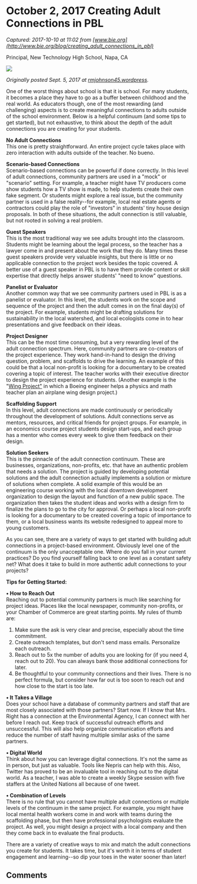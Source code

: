 # October 2, 2017 Creating Adult Connections in PBL

_Captured: 2017-10-10 at 11:02 from [www.bie.org](http://www.bie.org/blog/creating_adult_connections_in_pbl)_

Principal, New Technology High School, Napa, CA

![](http://www.bie.org/images/uploads/objects/blog_adult_connections_3.png)

_Originally posted Sept. 5, 2017 at [rmjohnson45.wordpress](https://rmjohnson45.wordpress.com/2017/09/05/creating-adult-connections/)._

One of the worst things about school is that it is school. For many students, it becomes a place they have to go as a buffer between childhood and the real world. As educators though, one of the most rewarding (and challenging) aspects is to create meaningful connections to adults outside of the school environment. Below is a helpful continuum (and some tips to get started), but not exhaustive, to think about the depth of the adult connections you are creating for your students.

**No Adult Connections**  
This one is pretty straightforward. An entire project cycle takes place with zero interaction with adults outside of the teacher. No bueno.

**Scenario-based Connections**  
Scenario-based connections can be powerful if done correctly. In this level of adult connections, community partners are used in a "mock" or "scenario" setting. For example, a teacher might have TV producers come show students how a TV show is made, to help students create their own fake segment. Or students might explore a real issue, but the community partner is used in a false reality--for example, local real estate agents or contractors could play the role of "investors" in students' tiny house design proposals. In both of these situations, the adult connection is still valuable, but not rooted in solving a real problem.

**Guest Speakers**  
This is the most traditional way we see adults brought into the classroom. Students might be learning about the legal process, so the teacher has a lawyer come in and present about the work that they do. Many times these guest speakers provide very valuable insights, but there is little or no applicable connection to the project work besides the topic covered. A better use of a guest speaker in PBL is to have them provide content or skill expertise that directly helps answer students' "need to know" questions.

**Panelist or Evaluator**  
Another common way that we see community partners used in PBL is as a panelist or evaluator. In this level, the students work on the scope and sequence of the project and then the adult comes in on the final day(s) of the project. For example, students might be drafting solutions for sustainability in the local watershed, and local ecologists come in to hear presentations and give feedback on their ideas.

**Project Designer**  
This can be the most time consuming, but a very rewarding level of the adult connection spectrum. Here, community partners are co-creators of the project experience. They work hand-in-hand to design the driving question, problem, and scaffolds to drive the learning. An example of this could be that a local non-profit is looking for a documentary to be created covering a topic of interest. The teacher works with their executive director to design the project experience for students. (Another example is the "[Wing Project"](http://www.bie.org/object/video/wing_project_overview_1_of_2) in which a Boeing engineer helps a physics and math teacher plan an airplane wing design project.)

**Scaffolding Support**  
In this level, adult connections are made continuously or periodically throughout the development of solutions. Adult connections serve as mentors, resources, and critical friends for project groups. For example, in an economics course project students design start-ups, and each group has a mentor who comes every week to give them feedback on their design.

**Solution Seekers**  
This is the pinnacle of the adult connection continuum. These are businesses, organizations, non-profits, etc. that have an authentic problem that needs a solution. The project is guided by developing potential solutions and the adult connection actually implements a solution or mixture of solutions when complete. A solid example of this would be an engineering course working with the local downtown development organization to design the layout and function of a new public space. The organization then takes the student ideas and works with a design firm to finalize the plans to go to the city for approval. Or perhaps a local non-profit is looking for a documentary to be created covering a topic of importance to them, or a local business wants its website redesigned to appeal more to young customers.

As you can see, there are a variety of ways to get started with building adult connections in a project-based environment. Obviously level one of the continuum is the only unacceptable one. Where do you fall in your current practices? Do you find yourself falling back to one level as a constant safety net? What does it take to build in more authentic adult connections to your projects?

**Tips for Getting Started:**

**• How to Reach Out**  
Reaching out to potential community partners is much like searching for project ideas. Places like the local newspaper, community non-profits, or your Chamber of Commerce are great starting points. My rules of thumb are:

  1. Make sure the ask is very clear and precise, especially about the time commitment.
  2. Create outreach templates, but don't send mass emails. Personalize each outreach.
  3. Reach out to 5x the number of adults you are looking for (if you need 4, reach out to 20). You can always bank those additional connections for later.
  4. Be thoughtful to your community connections and their lives. There is no perfect formula, but consider how far out is too soon to reach out and how close to the start is too late.

**• It Takes a Village**  
Does your school have a database of community partners and staff that are most closely associated with those partners? Start now. If I know that Mrs. Right has a connection at the Environmental Agency, I can connect with her before I reach out. Keep track of successful outreach efforts and unsuccessful. This will also help organize communication efforts and reduce the number of staff having multiple similar asks of the same partners.

**• Digital World**  
Think about how you can leverage digital connections. It's not the same as in person, but just as valuable. Tools like Nepris can help with this. Also, Twitter has proved to be an invaluable tool in reaching out to the digital world. As a teacher, I was able to create a weekly Skype session with five staffers at the United Nations all because of one tweet.

**• Combination of Levels**  
There is no rule that you cannot have multiple adult connections or multiple levels of the continuum in the same project. For example, you might have local mental health workers come in and work with teams during the scaffolding phase, but then have professional psychologists evaluate the project. As well, you might design a project with a local company and then they come back in to evaluate the final products.

There are a variety of creative ways to mix and match the adult connections you create for students. It takes time, but it's worth it in terms of student engagement and learning--so dip your toes in the water sooner than later!

##  Comments
